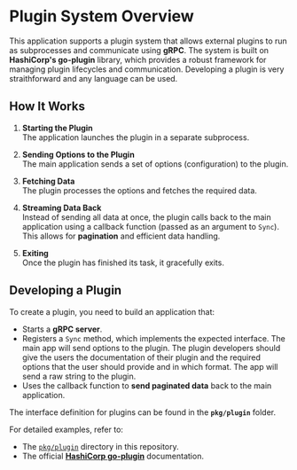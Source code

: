 # Plugin System Overview

This application supports a plugin system that allows external plugins to run as subprocesses and communicate using **gRPC**. The system is built on **HashiCorp's go-plugin** library, which provides a robust framework for managing plugin lifecycles and communication. Developing a plugin is very straithforward and any language can be used.

## How It Works

1. **Starting the Plugin**  
   The application launches the plugin in a separate subprocess.
2. **Sending Options to the Plugin**  
   The main application sends a set of options (configuration) to the plugin.

3. **Fetching Data**  
   The plugin processes the options and fetches the required data.

4. **Streaming Data Back**  
   Instead of sending all data at once, the plugin calls back to the main application using a callback function (passed as an argument to `Sync`). This allows for **pagination** and efficient data handling.

5. **Exiting**  
   Once the plugin has finished its task, it gracefully exits.

## Developing a Plugin

To create a plugin, you need to build an application that:

- Starts a **gRPC server**.
- Registers a `Sync` method, which implements the expected interface. The main app will send options to the plugin. The plugin developers should give the users the documentation of their plugin and the required options that the user should provide and in which format. The app will send a raw string to the plugin.
- Uses the callback function to **send paginated data** back to the main application.

The interface definition for plugins can be found in the **`pkg/plugin`** folder.

For detailed examples, refer to:

- The [`pkg/plugin`](.) directory in this repository.
- The official **[HashiCorp go-plugin](https://github.com/hashicorp/go-plugin)** documentation.
